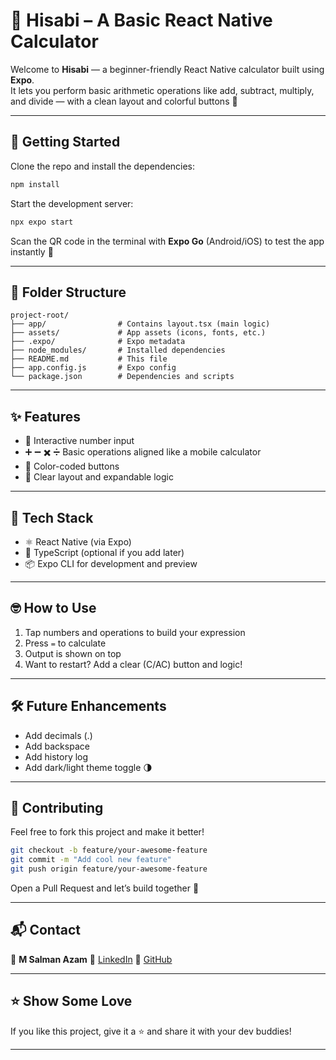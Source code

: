 # 🧮 Hisabi – A Basic React Native Calculator

Welcome to **Hisabi** — a beginner-friendly React Native calculator built using **Expo**.  
It lets you perform basic arithmetic operations like add, subtract, multiply, and divide — with a clean layout and colorful buttons 🎨

---

## 🚀 Getting Started

Clone the repo and install the dependencies:

```bash
npm install
````

Start the development server:

```bash
npx expo start
```

Scan the QR code in the terminal with **Expo Go** (Android/iOS) to test the app instantly 📱

---

## 📁 Folder Structure

```
project-root/
├── app/                # Contains layout.tsx (main logic)
├── assets/             # App assets (icons, fonts, etc.)
├── .expo/              # Expo metadata
├── node_modules/       # Installed dependencies
├── README.md           # This file
├── app.config.js       # Expo config
└── package.json        # Dependencies and scripts
```

---

## ✨ Features

* 🧠 Interactive number input
* ➕ ➖ ✖️ ➗ Basic operations aligned like a mobile calculator
* 🎨 Color-coded buttons
* 🔄 Clear layout and expandable logic

---

## 🔧 Tech Stack

* ⚛️ React Native (via Expo)
* 🧪 TypeScript (optional if you add later)
* 📦 Expo CLI for development and preview

---

## 🤓 How to Use

1. Tap numbers and operations to build your expression
2. Press `=` to calculate
3. Output is shown on top
4. Want to restart? Add a clear (C/AC) button and logic!

---

## 🛠️ Future Enhancements

* Add decimals (.)
* Add backspace
* Add history log
* Add dark/light theme toggle 🌗

---

## 🤝 Contributing

Feel free to fork this project and make it better!

```bash
git checkout -b feature/your-awesome-feature
git commit -m "Add cool new feature"
git push origin feature/your-awesome-feature
```

Open a Pull Request and let’s build together 🚀

---

## 📬 Contact

👤 **M Salman Azam**
🔗 [LinkedIn](https://www.linkedin.com/in/salmanazamdev)
🔗 [GitHub](https://github.com/salmanazamdev)

---

## ⭐ Show Some Love

If you like this project, give it a ⭐ and share it with your dev buddies!

---